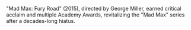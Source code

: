 "Mad Max: Fury Road" (2015), directed by George Miller, earned critical acclaim and multiple Academy Awards, revitalizing the "Mad Max" series after a decades-long hiatus.
